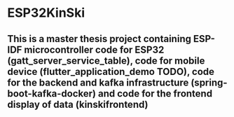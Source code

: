 # ESP32KinSki

## This is a master thesis project containing ESP-IDF microcontroller code for ESP32 (gatt_server_service_table), code for mobile device (flutter_application_demo TODO), code for the backend and kafka infrastructure (spring-boot-kafka-docker) and code for the frontend display of data (kinskifrontend)